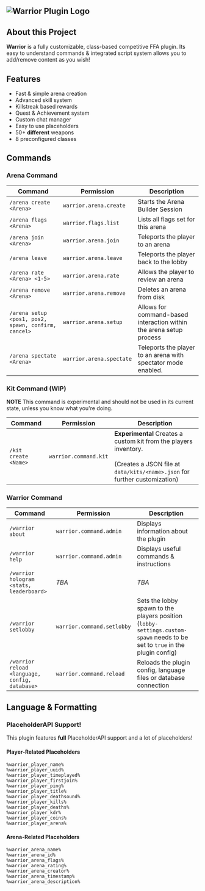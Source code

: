 ![Warrior Plugin Logo](../assets/assets/warrior_logo.png?raw=true "Warrior Logo")
---

## About this Project
**Warrior** is a fully customizable, class-based competitive FFA plugin. Its easy
to understand commands & integrated script system allows you to add/remove content as you wish!

## Features
- Fast & simple arena creation
- Advanced skill system
- Killstreak based rewards
- Quest & Achievement system
- Custom chat manager
- Easy to use placeholders
- 50+ **different** weapons
- 8 preconfigured classes

## Commands

### Arena Command

| Command | Permission | Description |
| ------- | ---------- | ----------- |
| `/arena create <Arena>` | `warrior.arena.create` | Starts the Arena Builder Session |
| `/arena flags <Arena>` | `warrior.flags.list` | Lists all flags set for this arena |
| `/arena join <Arena>` | `warrior.arena.join` | Teleports the player to an arena |
| `/arena leave` | `warrior.arena.leave` | Teleports the player back to the lobby |
| `/arena rate <Arena> <1-5>` | `warrior.arena.rate` | Allows the player to review an arena |
| `/arena remove <Arena>` | `warrior.arena.remove` | Deletes an arena from disk |
| `/arena setup <pos1, pos2, spawn, confirm, cancel>` | `warrior.arena.setup` | Allows for command-based interaction within the arena setup process |
| `/arena spectate <Arena>` | `warrior.arena.spectate` | Teleports the player to an arena with spectator mode enabled. |

### Kit Command (WIP)

**NOTE** This command is experimental and should not be used in its current state, unless you know what you're doing.

| Command | Permission | Description |
| ------- | ---------- | ----------- |
| `/kit create <Name>` | `warrior.command.kit` | **Experimental** Creates a custom kit from the players inventory. <br> <br>(Creates a JSON file at `data/kits/<name>.json` for further customization) |

### Warrior Command

| Command | Permission | Description |
| ------- | ---------- | ----------- |
| `/warrior about` | `warrior.command.admin` | Displays information about the plugin |
| `/warrior help` | `warrior.command.admin` | Displays useful commands & instructions |
| `/warrior hologram <stats, leaderboard>` | *TBA*  | *TBA* |
| `/warrior setlobby` | `warrior.command.setlobby`  | Sets the lobby spawn to the players position (`lobby-settings.custom-spawn` needs to be set to `true` in the plugin config) |
| `/warrior reload <language, config, database>` | `warrior.command.reload`  | Reloads the plugin config, language files or database connection |

## Language & Formatting

### PlaceholderAPI Support!

This plugin features **full** PlaceholderAPI support and a lot of placeholders!

#### Player-Related Placeholders
```
%warrior_player_name%
%warrior_player_uuid%
%warrior_player_timeplayed%
%warrior_player_firstjoin%
%warrior_player_ping%
%warrior_player_title%
%warrior_player_deathsound%
%warrior_player_kills%
%warrior_player_deaths%
%warrior_player_kdr%
%warrior_player_coins%
%warrior_player_arena%
```
#### Arena-Related Placeholders
```
%warrior_arena_name%
%warrior_arena_id%
%warrior_arena_flags%
%warrior_arena_rating%
%warrior_arena_creator%
%warrior_arena_timestamp%
%warrior_arena_description%
```
